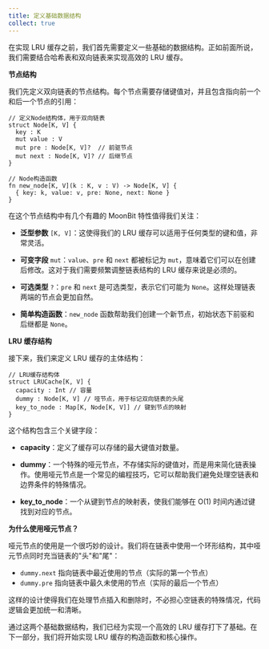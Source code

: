 ```yaml
---
title: 定义基础数据结构
collect: true
---
```


在实现 LRU 缓存之前，我们首先需要定义一些基础的数据结构。正如前面所说，我们需要结合哈希表和双向链表来实现高效的 LRU 缓存。

**节点结构**

我们先定义双向链表的节点结构。每个节点需要存储键值对，并且包含指向前一个和后一个节点的引用：

```moonbit
// 定义Node结构体，用于双向链表
struct Node[K, V] {
  key : K
  mut value : V
  mut pre : Node[K, V]?  // 前驱节点
  mut next : Node[K, V]? // 后继节点
}

// Node构造函数
fn new_node[K, V](k : K, v : V) -> Node[K, V] {
  { key: k, value: v, pre: None, next: None }
}
```

在这个节点结构中有几个有趣的 MoonBit 特性值得我们关注：

- **泛型参数** `[K, V]`：这使得我们的 LRU 缓存可以适用于任何类型的键和值，非常灵活。

- **可变字段** `mut`：`value`、`pre` 和 `next` 都被标记为 `mut`，意味着它们可以在创建后修改。这对于我们需要频繁调整链表结构的 LRU 缓存来说是必须的。

- **可选类型** `?`：`pre` 和 `next` 是可选类型，表示它们可能为 `None`。这样处理链表两端的节点会更加自然。

- **简单构造函数**：`new_node` 函数帮助我们创建一个新节点，初始状态下前驱和后继都是 `None`。

**LRU 缓存结构**

接下来，我们来定义 LRU 缓存的主体结构：

```moonbit
// LRU缓存结构体
struct LRUCache[K, V] {
  capacity : Int // 容量
  dummy : Node[K, V] // 哑节点，用于标记双向链表的头尾
  key_to_node : Map[K, Node[K, V]] // 键到节点的映射
}
```

这个结构包含三个关键字段：

- **capacity**：定义了缓存可以存储的最大键值对数量。

- **dummy**：一个特殊的哑元节点，不存储实际的键值对，而是用来简化链表操作。使用哑元节点是一个常见的编程技巧，它可以帮助我们避免处理空链表和边界条件的特殊情况。

- **key_to_node**：一个从键到节点的映射表，使我们能够在 O(1) 时间内通过键找到对应的节点。

**为什么使用哑元节点？**

哑元节点的使用是一个很巧妙的设计。我们将在链表中使用一个环形结构，其中哑元节点同时充当链表的"头"和"尾"：

- `dummy.next` 指向链表中最近使用的节点（实际的第一个节点）
- `dummy.pre` 指向链表中最久未使用的节点（实际的最后一个节点）

这样的设计使得我们在处理节点插入和删除时，不必担心空链表的特殊情况，代码逻辑会更加统一和清晰。

通过这两个基础数据结构，我们已经为实现一个高效的 LRU 缓存打下了基础。在下一部分，我们将开始实现 LRU 缓存的构造函数和核心操作。